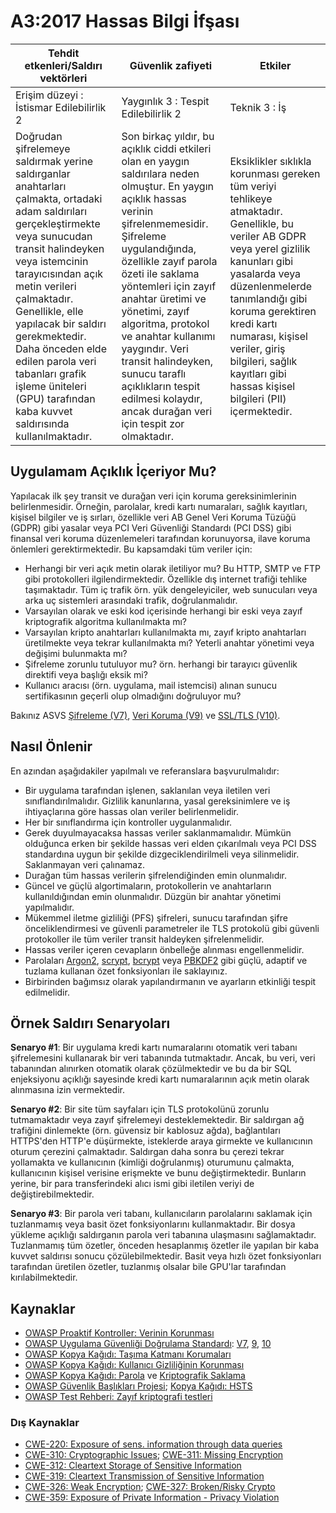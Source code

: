 # A3:2017 Hassas Bilgi İfşası

| Tehdit etkenleri/Saldırı vektörleri | Güvenlik zafiyeti | Etkiler |
| -- | -- | -- |
| Erişim düzeyi : İstismar Edilebilirlik 2 | Yaygınlık 3 : Tespit Edilebilirlik 2 | Teknik 3 : İş |
| Doğrudan şifrelemeye saldırmak yerine saldırganlar anahtarları çalmakta, ortadaki adam saldırıları gerçekleştirmekte veya sunucudan transit halindeyken veya istemcinin tarayıcısından açık metin verileri çalmaktadır. Genellikle, elle yapılacak bir saldırı gerekmektedir. Daha önceden elde edilen parola veri tabanları grafik işleme üniteleri (GPU) tarafından kaba kuvvet saldırısında kullanılmaktadır. | Son birkaç yıldır, bu açıklık ciddi etkileri olan en yaygın saldırılara neden olmuştur. En yaygın açıklık hassas verinin şifrelenmemesidir. Şifreleme uygulandığında, özellikle zayıf parola özeti ile saklama yöntemleri için zayıf anahtar üretimi ve yönetimi, zayıf algoritma, protokol ve anahtar kullanımı yaygındır. Veri transit halindeyken, sunucu taraflı açıklıkların tespit edilmesi kolaydır, ancak durağan veri için tespit zor olmaktadır. | Eksiklikler sıklıkla korunması gereken tüm veriyi tehlikeye atmaktadır. Genellikle, bu veriler AB GDPR veya yerel gizlilik kanunları gibi yasalarda veya düzenlenmelerde tanımlandığı gibi koruma gerektiren kredi kartı numarası, kişisel veriler, giriş bilgileri, sağlık kayıtları gibi hassas kişisel bilgileri (PII) içermektedir. |

## Uygulamam Açıklık İçeriyor Mu?

Yapılacak ilk şey transit ve durağan veri için koruma gereksinimlerinin belirlenmesidir. Örneğin, parolalar, kredi kartı numaraları, sağlık kayıtları, kişisel bilgiler ve iş sırları, özellikle veri AB Genel Veri Koruma Tüzüğü (GDPR) gibi yasalar veya PCI Veri Güvenliği Standardı (PCI DSS) gibi finansal veri koruma düzenlemeleri tarafından korunuyorsa, ilave koruma önlemleri gerektirmektedir. Bu kapsamdaki tüm veriler için:

* Herhangi bir veri açık metin olarak iletiliyor mu? Bu HTTP, SMTP ve FTP gibi protokolleri ilgilendirmektedir. Özellikle dış internet trafiği tehlike taşımaktadır. Tüm iç trafik örn. yük dengeleyiciler, web sunucuları veya arka uç sistemleri arasındaki trafik, doğrulanmalıdır. 
* Varsayılan olarak ve eski kod içerisinde herhangi bir eski veya zayıf kriptografik algoritma kullanılmakta mı? 
* Varsayılan kripto anahtarları kullanılmakta mı, zayıf kripto anahtarları üretilmekte veya tekrar kullanılmakta mı? Yeterli anahtar yönetimi veya değişimi bulunmakta mı?
* Şifreleme zorunlu tutuluyor mu? örn. herhangi bir tarayıcı güvenlik direktifi veya başlığı eksik mi?
* Kullanıcı aracısı (örn. uygulama, mail istemcisi) alınan sunucu sertifikasının geçerli olup olmadığını doğruluyor mu?

Bakınız ASVS [Şifreleme (V7)](https://wiki.owasp.org/index.php/ASVS_V7_Cryptography), [Veri Koruma (V9)](https://wiki.owasp.org/index.php/ASVS_V9_Data_Protection) ve [SSL/TLS (V10)](https://wiki.owasp.org/index.php/ASVS_V10_Communications).

## Nasıl Önlenir

En azından aşağıdakiler yapılmalı ve referanslara başvurulmalıdır:

* Bir uygulama tarafından işlenen, saklanılan veya iletilen veri sınıflandırılmalıdır. Gizlilik kanunlarına, yasal gereksinimlere ve iş ihtiyaçlarına göre hassas olan veriler belirlenmelidir.
* Her bir sınıflandırma için kontroller uygulanmalıdır.
* Gerek duyulmayacaksa hassas veriler saklanmamalıdır. Mümkün olduğunca erken bir şekilde hassas veri elden çıkarılmalı veya PCI DSS standardına uygun bir şekilde dizgeciklendirilmeli veya silinmelidir. Saklanmayan veri çalınamaz. 
* Durağan tüm hassas verilerin şifrelendiğinden emin olunmalıdır.
* Güncel ve güçlü algortimaların, protokollerin ve anahtarların kullanıldığından emin olunmalıdır. Düzgün bir anahtar yönetimi yapılmalıdır.
* Mükemmel iletme gizliliği (PFS) şifreleri, sunucu tarafından şifre önceliklendirmesi ve güvenli parametreler ile TLS protokolü gibi güvenli protokoller ile tüm veriler transit haldeyken şifrelenmelidir.
* Hassas veriler içeren cevapların önbelleğe alınması engellenmelidir.
* Parolaları [Argon2](https://www.cryptolux.org/index.php/Argon2), [scrypt](https://wikipedia.org/wiki/Scrypt), [bcrypt](https://wikipedia.org/wiki/Bcrypt) veya [PBKDF2](https://wikipedia.org/wiki/PBKDF2) gibi güçlü, adaptif ve tuzlama kullanan özet fonksiyonları ile saklayınız.
* Birbirinden bağımsız olarak yapılandırmanın ve ayarların etkinliği tespit edilmelidir.

## Örnek Saldırı Senaryoları

**Senaryo #1**: Bir uygulama kredi kartı numaralarını otomatik veri tabanı şifrelemesini kullanarak bir veri tabanında tutmaktadır. Ancak, bu veri, veri tabanından alınırken otomatik olarak çözülmektedir ve bu da bir SQL enjeksiyonu açıklığı sayesinde kredi kartı numaralarının açık metin olarak alınmasına izin vermektedir.

**Senaryo #2**: Bir site tüm sayfaları için TLS protokolünü zorunlu tutmamaktadır veya zayıf şifrelemeyi desteklemektedir. Bir saldırgan ağ trafiğini dinlemekte (örn. güvensiz bir kablosuz ağda), bağlantıları HTTPS'den HTTP'e düşürmekte, isteklerde araya girmekte ve kullanıcının oturum çerezini çalmaktadır. Saldırgan daha sonra bu çerezi tekrar yollamakta ve kullanıcının (kimliği doğrulanmış) oturumunu çalmakta, kullanıcının kişisel verisine erişmekte ve bunu değiştirmektedir. Bunların yerine, bir para transferindeki alıcı ismi gibi iletilen veriyi de değiştirebilmektedir.

**Senaryo #3**: Bir parola veri tabanı, kullanıcıların parolalarını saklamak için tuzlanmamış veya basit özet fonksiyonlarını kullanmaktadır. Bir dosya yükleme açıklığı saldırganın parola veri tabanına ulaşmasını sağlamaktadır. Tuzlanmamış tüm özetler, önceden hesaplanmış özetler ile yapılan bir kaba kuvvet saldırısı sonucu çözülebilmektedir. Basit veya hızlı özet fonksiyonları tarafından üretilen özetler, tuzlanmış olsalar bile GPU'lar tarafından kırılabilmektedir.

## Kaynaklar

* [OWASP Proaktif Kontroller: Verinin Korunması](https://wiki.owasp.org/index.php/OWASP_Proactive_Controls#7:_Protect_Data)
* [OWASP Uygulama Güvenliği Doğrulama Standardı]((https://wiki.owasp.org/index.php/Category:OWASP_Application_Security_Verification_Standard_Project)): [V7](https://wiki.owasp.org/index.php/ASVS_V7_Cryptography), [9](https://wiki.owasp.org/index.php/ASVS_V9_Data_Protection), [10](https://wiki.owasp.org/index.php/ASVS_V10_Communications)
* [OWASP Kopya Kağıdı: Taşıma Katmanı Korumaları](https://wiki.owasp.org/index.php/Transport_Layer_Protection_Cheat_Sheet)
* [OWASP Kopya Kağıdı: Kullanıcı Gizliliğinin Korunması](https://wiki.owasp.org/index.php/User_Privacy_Protection_Cheat_Sheet)
* [OWASP Kopya Kağıdı: Parola](https://wiki.owasp.org/index.php/Password_Storage_Cheat_Sheet) ve [Kriptografik Saklama](https://wiki.owasp.org/index.php/Cryptographic_Storage_Cheat_Sheet)
* [OWASP Güvenlik Başlıkları Projesi](https://wiki.owasp.org/index.php/OWASP_Secure_Headers_Project); [Kopya Kağıdı: HSTS](https://wiki.owasp.org/index.php/HTTP_Strict_Transport_Security_Cheat_Sheet)
* [OWASP Test Rehberi: Zayıf kriptografi testleri](https://wiki.owasp.org/index.php/Testing_for_weak_Cryptography)

### Dış Kaynaklar

* [CWE-220: Exposure of sens. information through data queries](https://cwe.mitre.org/data/definitions/220.html)
* [CWE-310: Cryptographic Issues](https://cwe.mitre.org/data/definitions/310.html); [CWE-311: Missing Encryption](https://cwe.mitre.org/data/definitions/311.html)
* [CWE-312: Cleartext Storage of Sensitive Information](https://cwe.mitre.org/data/definitions/312.html)
* [CWE-319: Cleartext Transmission of Sensitive Information](https://cwe.mitre.org/data/definitions/319.html)
* [CWE-326: Weak Encryption](https://cwe.mitre.org/data/definitions/326.html); [CWE-327: Broken/Risky Crypto](https://cwe.mitre.org/data/definitions/327.html)
* [CWE-359: Exposure of Private Information - Privacy Violation](https://cwe.mitre.org/data/definitions/359.html)
